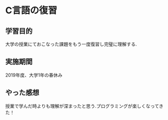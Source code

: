 # C言語の復習

## 学習目的
大学の授業にておこなった課題をもう一度復習し完璧に理解する.

## 実施期間
2019年度、大学1年の春休み

## やった感想
授業で学んだ時よりも理解が深まったと思う.プログラミングが楽しくなってきた！



